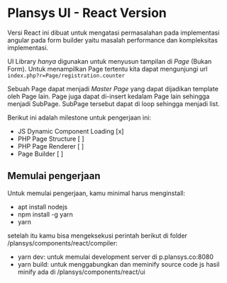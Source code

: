 # Plansys UI - React Version #

Versi React ini dibuat untuk mengatasi permasalahan pada implementasi angular
pada form builder yaitu masalah performance dan kompleksitas implementasi.

UI Library *hanya* digunakan untuk menyusun tampilan di *Page* (Bukan 
Form). Untuk menampilkan Page tertentu kita dapat mengunjungi url 
`index.php?r=Page/registration.counter`

Sebuah Page dapat menjadi *Master Page* yang dapat dijadikan template 
oleh Page lain. Page juga dapat di-insert kedalam Page lain sehingga menjadi 
SubPage. SubPage tersebut dapat di loop sehingga menjadi list.

Berikut ini adalah milestone untuk pengerjaan ini:

- JS Dynamic Component Loading                    [x] 
- PHP Page Structure                              [ ]
- PHP Page Renderer                               [ ]
- Page Builder                                    [ ]

## Memulai pengerjaan ##

Untuk memulai pengerjaan, kamu minimal harus menginstall:

- apt install nodejs
- npm install -g yarn
- yarn

setelah itu kamu bisa mengeksekusi perintah berikut
di folder /plansys/components/react/compiler:

- yarn dev: untuk memulai development server di p.plansys.co:8080
- yarn build: untuk menggabungkan dan meminify source code js 
              hasil minify ada di /plansys/components/react/ui